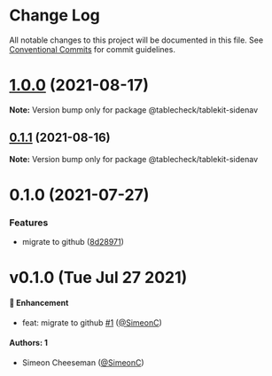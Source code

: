 # Change Log

All notable changes to this project will be documented in this file.
See [Conventional Commits](https://conventionalcommits.org) for commit guidelines.

# [1.0.0](https://github.com/tablecheck/tablekit/compare/@tablecheck/tablekit-sidenav@0.1.1...@tablecheck/tablekit-sidenav@1.0.0) (2021-08-17)

**Note:** Version bump only for package @tablecheck/tablekit-sidenav





## [0.1.1](https://github.com/tablecheck/tablekit/compare/@tablecheck/tablekit-sidenav@0.1.0...@tablecheck/tablekit-sidenav@0.1.1) (2021-08-16)

**Note:** Version bump only for package @tablecheck/tablekit-sidenav





# 0.1.0 (2021-07-27)


### Features

* migrate to github ([8d28971](https://github.com/tablecheck/tablekit/commit/8d28971175010fcb2a3cd9c48a749e7af1bdc9f9))





# v0.1.0 (Tue Jul 27 2021)

#### 🚀 Enhancement

- feat: migrate to github [#1](https://github.com/tablecheck/tablekit/pull/1) ([@SimeonC](https://github.com/SimeonC))

#### Authors: 1

- Simeon Cheeseman ([@SimeonC](https://github.com/SimeonC))
